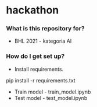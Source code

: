 # hackathon

### What is this repository for? ###

* BHL 2021 - kategoria AI


### How do I get set up? ###

* Install requirements.

pip install -r requirements.txt

* Train model - train_model.ipynb
* Test model - test_model.ipynb
